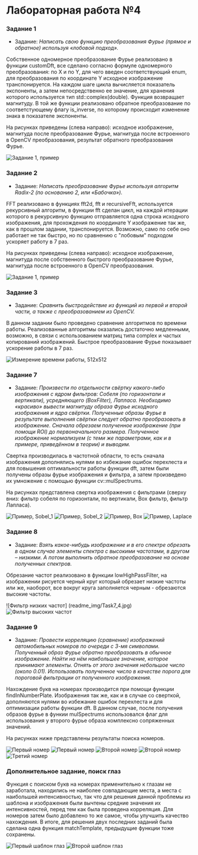 # Лабораторная работа №4

### Задание 1

- Задание: *Написать свою функцию преобразования Фурье (прямое и обратное) используя «лобовой подход».*

Собственное одномерное преобразование Фурье реализовано в функции customDft, все сделано согласно формуле одномерного преобразования: по X и по Y, для чего введен соответствующий enum, для преобразования по координате Y исходное изображение транспонируется. На каждом шаге цикла вычисляется показатель экспоненты, а затем непосредственно ее значение, для хранения которого используется тип std::complex(double). Функция возвращает магнитуду. В той же функции реализовано обратное преобразование по соответстующему флагу is_inverse, по которому происходит изменение знака в показателе экспоненты.

На рисунках приведены (слева направо): исходное изображение, магнитуда после преобразование Фурье, магнитуда после встроенного в OpenCV преобразования, результат обратного преобразования Фурье.

![Задание 1, пример](readme_img/Task1.jpg)


### Задание 2

- Задание: *Написать преобразование Фурье используя алгоритм Radix-2 (по основанию 2, или «Бабочка»).*

FFT реализовано в функциях fft2d, fft и recursiveFft, используется рекурсивный алгоритм, в функции fft сделан цикл, на каждой итерации которого в рекурсивную функцию отправляется одна строка исходного изображения, для прохождения по координате Y изображение так же, как в прошлом задании, транспонируется. Возможно, само по себе оно работает не так быстро, но по сравнению с "лобовым" подходом ускоряет работу в 7 раз.

На рисунках приведены (слева направо): исходное изображение, магнитуда после собственного быстрого преобразование Фурье, магнитуда после встроенного в OpenCV преобразования.

![Задание 1, пример](readme_img/Task2.jpg)


### Задание 3

- Задание: *Сравнить быстродействие из функций из первой и второй части, а также с преобразованием из OpenCV.*

В данном задании было проведено сравнение алгоритмов по времени работы. Реализованные алгоритмы оказались достаточно медленными, возможно, в связи с использованием матриц типа complex<double> и частых копирований изображений. Быстрое преобразование Фурье показывает ускорение работы в 7 раз.

![Измерение времени работы, 512х512](readme_img/Task3.jpg)


### Задание 7

- Задание: *Произвести по отдельности свёртку какого-либо изображения с ядром фильтров: Собеля (по горизонтали и вертикали), усредняющего (BoxFilter), Лапласа. Необходимо «красиво» вывести магнитуду образа Фурье исходного изображения и ядра свёртки. Полученные образы Фурье в результате выполнения свёртки следует обратно преобразовать в изображение. Сначала обрезаем полученное изображение (при помощи ROI) до первоначального размера. Полученное изображение нормализуем (с теми же параметрами, как и в примере, приведённом в теории) и выводим.*

Свертка производилась в частотной области, то есть сначала изображения дополнялись нулями во избежание ошибок перехлеста и для повышения оптимальности работы функции dft, затем были получены образы фурье изображения и фильтра, а затем произведено их умножение с помощью функции cv::mulSpectrums.

На рисунках представлена свертка изображения с фильтрами (сверху вниз: фильтр собеля по горизонтали, по вертикали, Box фильтр, фильтр Лапласа).

![Пример, Sobel_1](readme_img/Task7_1.jpg)
![Пример, Sobel_2](readme_img/Task7_2.jpg)
![Пример, Box](readme_img/Task7_3.jpg)
![Пример, Laplace](readme_img/Task7_4.jpg)


### Задание 8

- Задание: *Взять какое-нибудь изображение и в его спектре обрезать в одном случае элементы спектра с высокими частотами, в другом – низкими. А потом выполнить обратное преобразование на основе полученных спектров.*

Обрезание частот реализовано в функции lowHighPassFilter, на изображении рисуется черный круг который обрезает низкие частоты или же, наоборот, все вокруг круга заполняется черным - обрезаются высокие частоты.

![Фильтр низких частот] (readme_img/Task7_4.jpg)
![Фильтр высоких частот](readme_img/Task7_4.jpg)


### Задание 9

- Задание: *Провести корреляцию (сравнение) изображений автомобильных номеров по очереди с 3-мя символами. Полученный образ Фурье обратно преобразовать в обычное изображение. Найти на нём наибольшее значение, которое принимают элементы. Отнять от этого значения небольшое число (около 0.01). Использовать полученное число в качестве порога для пороговой фильтрации от полученного изображения.*

Нахождение букв на номерах производится при помощи функции findInNumberPlate. Изображения так же, как и в случае со сверткой, дополняются нулями во избежание ошибок перехлеста и для оптимизации работы функции dft. В данном случае, после получения образов фурье в функии mulSpectrums использовался флаг для использования у второго фурье образа комплексно сопряженных значений.

На рисунках ниже представлены результаты поиска номеров.

![Первый номер](readme_img/Task9_1.jpg)
![Первый номер](readme_img/Task9_11.jpg)
![Второй номер](readme_img/Task9_2.jpg)
![Второй номер](readme_img/Task9_21.jpg)
![Третий номер](readme_img/Task9_3.jpg)


### Дополнительное задание, поиск глаз

Функция с поиском букв на номерах применительно к глазам не заработала, находились не наиболее совпадающие места, а места с наибольшей интенсивностью, так что для решения данной проблемы из шаблона и изображения были вычтены средние значения их интенсивностей, перед тем как была проведена корреляция. Для номеров затем было добавлено то же самое, чтобы улучшить качество нахождения. В итоге, для решения двух последних заданий была сделана одна функция matchTemplate, предыдущие функции тоже сохранены.

![Первый шаблон глаз](readme_img/Additional_1.jpg)
![Второй шаблон глаз](readme_img/Additional_2.jpg)
